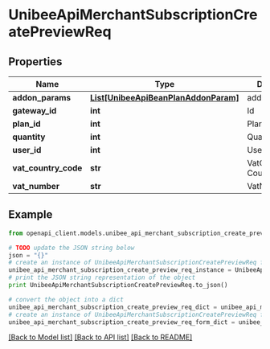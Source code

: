 # UnibeeApiMerchantSubscriptionCreatePreviewReq


## Properties

Name | Type | Description | Notes
------------ | ------------- | ------------- | -------------
**addon_params** | [**List[UnibeeApiBeanPlanAddonParam]**](UnibeeApiBeanPlanAddonParam.md) | addonParams | [optional] 
**gateway_id** | **int** | Id | 
**plan_id** | **int** | PlanId | 
**quantity** | **int** | Quantity | [optional] 
**user_id** | **int** | UserId | 
**vat_country_code** | **str** | VatCountryCode, CountryName | [optional] 
**vat_number** | **str** | VatNumber | [optional] 

## Example

```python
from openapi_client.models.unibee_api_merchant_subscription_create_preview_req import UnibeeApiMerchantSubscriptionCreatePreviewReq

# TODO update the JSON string below
json = "{}"
# create an instance of UnibeeApiMerchantSubscriptionCreatePreviewReq from a JSON string
unibee_api_merchant_subscription_create_preview_req_instance = UnibeeApiMerchantSubscriptionCreatePreviewReq.from_json(json)
# print the JSON string representation of the object
print UnibeeApiMerchantSubscriptionCreatePreviewReq.to_json()

# convert the object into a dict
unibee_api_merchant_subscription_create_preview_req_dict = unibee_api_merchant_subscription_create_preview_req_instance.to_dict()
# create an instance of UnibeeApiMerchantSubscriptionCreatePreviewReq from a dict
unibee_api_merchant_subscription_create_preview_req_form_dict = unibee_api_merchant_subscription_create_preview_req.from_dict(unibee_api_merchant_subscription_create_preview_req_dict)
```
[[Back to Model list]](../README.md#documentation-for-models) [[Back to API list]](../README.md#documentation-for-api-endpoints) [[Back to README]](../README.md)


